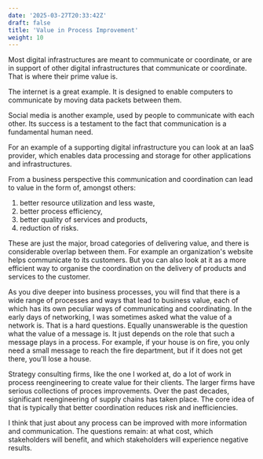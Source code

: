 ```yaml
---
date: '2025-03-27T20:33:42Z'
draft: false
title: 'Value in Process Improvement'
weight: 10
---
```


Most digital infrastructures are meant to communicate or coordinate, or are in support of other digital infrastructures that communicate or coordinate.
That is where their prime value is.

The internet is a great example. It is designed to enable computers to communicate by moving data packets between them.

Social media is another example, used by people to communicate with each other. Its success is a testament to the fact that communication is a fundamental human need.

For an example of a supporting digital infrastructure you can look at an IaaS provider, which enables data processing and storage for other applications and infrastructures.

From a business perspective this communication and coordination can lead to value in the form of, amongst others:

1. better resource utilization and less waste,
1. better process efficiency,
1. better quality of services and products,
1. reduction of risks.

These are just the major, broad categories of delivering value, and there is considerable overlap between them. For example an organization's website helps communicate to its customers. But you can also look at it as a more efficient way to organise the coordination on the delivery of products and services to the customer.

As you dive deeper into business processes, you will find that there is a wide range of processes and ways that lead to business value, each of which has its own peculiar ways of communicating and coordinating. In the early days of networking, I was sometimes asked what the value of a network is.
That is a hard questions.
Equally unanswerable is the question what the value of a message is. It just depends on the role that such a message plays in a process. For example, if your house is on fire, you only need a small message to reach the fire department, but if it does not get there, you'll lose a house.

Strategy consulting firms, like the one I worked at, do a lot of work in process reengineering to create value for their clients. The larger firms have serious collections of proces improvements. Over the past decades, significant reengineering of supply chains has taken place. The core idea of that is typically that better coordination reduces risk and inefficiencies.

I think that just about any process can be improved with more information and communication.
The questions remain: at what cost, which stakeholders will benefit, and which stakeholders will experience negative results.
